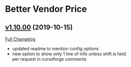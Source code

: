 # Better Vendor Price

## [v1.10.00](https://github.com/mooreatv/BetterVendorPrice/tree/v1.10.00) (2019-10-15)
[Full Changelog](https://github.com/mooreatv/BetterVendorPrice/compare/v1.09.01...v1.10.00)

- updated readme to mention config options  
- new option to show only 1 line of info unless shift is held  
    per request in curseforge comments  
